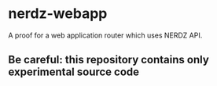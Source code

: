 # nerdz-webapp
A proof for a web application router which uses NERDZ API.

## Be careful: this repository contains only experimental source code
